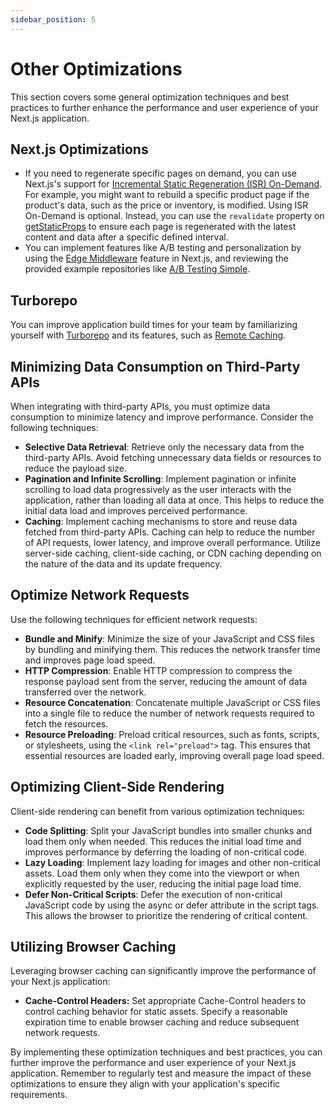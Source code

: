 ```yaml
---
sidebar_position: 5
---
```


# Other Optimizations

This section covers some general optimization techniques and best practices to further enhance the performance and user experience of your Next.js application.

## Next.js Optimizations
- If you need to regenerate specific pages on demand, you can use Next.js's support for [Incremental Static Regeneration (ISR) On-Demand](https://nextjs.org/docs/pages/building-your-application/data-fetching/incremental-static-regeneration#using-on-demand-revalidation).  For example, you might want to rebuild a specific product page if the product's data, such as the price or inventory, is modified. Using ISR On-Demand is optional. Instead, you can use the `revalidate` property on [getStaticProps](https://nextjs.org/docs/pages/api-reference/functions/get-static-props#revalidate) to ensure each page is regenerated with the latest content and data after a specific defined interval.
- You can implement features like A/B testing and personalization by using the [Edge Middleware](https://vercel.com/docs/concepts/functions/edge-middleware) feature in Next.js, and reviewing the provided example repositories like [A/B Testing Simple](https://github.com/vercel/examples/tree/main/edge-middleware/ab-testing-simple).

## Turborepo

You can improve application build times for your team by familiarizing yourself with [Turborepo](https://turbo.build/repo) and its features, such as [Remote Caching](https://turbo.build/repo/docs/core-concepts/remote-caching).

## Minimizing Data Consumption on Third-Party APIs

When integrating with third-party APIs, you must optimize data consumption to minimize latency and improve performance. Consider the following techniques:

- **Selective Data Retrieval**: Retrieve only the necessary data from the third-party APIs. Avoid fetching unnecessary data fields or resources to reduce the payload size.
- **Pagination and Infinite Scrolling**: Implement pagination or infinite scrolling to load data progressively as the user interacts with the application, rather than loading all data at once. This helps to reduce the initial data load and improves perceived performance.
- **Caching**: Implement caching mechanisms to store and reuse data fetched from third-party APIs. Caching can help to reduce the number of API requests, lower latency, and improve overall performance. Utilize server-side caching, client-side caching, or CDN caching depending on the nature of the data and its update frequency.

## Optimize Network Requests

Use the following techniques for efficient network requests:

- **Bundle and Minify**: Minimize the size of your JavaScript and CSS files by bundling and minifying them. This reduces the network transfer time and improves page load speed.
- **HTTP Compression**: Enable HTTP compression to compress the response payload sent from the server, reducing the amount of data transferred over the network.
- **Resource Concatenation**: Concatenate multiple JavaScript or CSS files into a single file to reduce the number of network requests required to fetch the resources.
- **Resource Preloading**: Preload critical resources, such as fonts, scripts, or stylesheets, using the `<link rel="preload">` tag. This ensures that essential resources are loaded early, improving overall page load speed.

## Optimizing Client-Side Rendering

Client-side rendering can benefit from various optimization techniques:

- **Code Splitting**: Split your JavaScript bundles into smaller chunks and load them only when needed. This reduces the initial load time and improves performance by deferring the loading of non-critical code.
- **Lazy Loading**: Implement lazy loading for images and other non-critical assets. Load them only when they come into the viewport or when explicitly requested by the user, reducing the initial page load time.
- **Defer Non-Critical Scripts**: Defer the execution of non-critical JavaScript code by using the async or defer attribute in the script tags. This allows the browser to prioritize the rendering of critical content.

## Utilizing Browser Caching
Leveraging browser caching can significantly improve the performance of your Next.js application:

- **Cache-Control Headers:** Set appropriate Cache-Control headers to control caching behavior for static assets. Specify a reasonable expiration time to enable browser caching and reduce subsequent network requests.


By implementing these optimization techniques and best practices, you can further improve the performance and user experience of your Next.js application. Remember to regularly test and measure the impact of these optimizations to ensure they align with your application's specific requirements.
